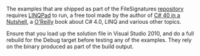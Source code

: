 The examples that are shipped as part of the FileSignatures
[repository][1] requires [LINQPad][2] to run, a free tool made
by the author of [C# 40 in a Nutshell][3], a [O'Reilly][4]
book about C# 4.0, LINQ and various other topics.

Ensure that you load up the solution file in Visual Studio 2010,
and do a full rebuild for the Debug target before testing any
of the examples. They rely on the binary produced as part of the
build output.

  [1]: http://filesignatures.codeplex.com/
  [2]: http://www.linqpad.net/
  [3]: http://www.albahari.com/nutshell/
  [4]: http://oreilly.com/